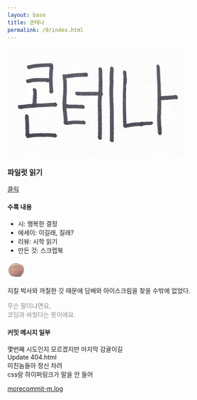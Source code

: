 ```yaml
---
layout: base
title: 콘테나
permalink: /0/index.html
---
```


<img src="/images/logo.png" alt="귤" width="400" />  
  
### 파일럿 읽기  
[클릭](/00)
  
#### 수록 내용

- 시: 행복한 결정  
- 에세이: 이길래, 질래?  
- 리뷰: 시학 읽기  
- 만든 것: 스크랩북
  
<img src="/images/contena_.png" alt="귤" width="40" />  
  
지킬 박사와 까칠한 깃 때문에 담배와 아이스크림을 찾을 수밖에 없었다.

<font color="#8e8e8e">무슨 말이냐면요,  
코딩과 싸웠다는 뜻이에요.</font>  
  
#### 커밋 메시지 일부  
몇번째 시도인지 모르겠지만 마지막 감귤이길    
Update 404.html  
미친놈들아 정신 차려  
css랑 하이퍼링크가 말을 안 들어  
  
[morecommit-m.log](/commit-msg)  
  